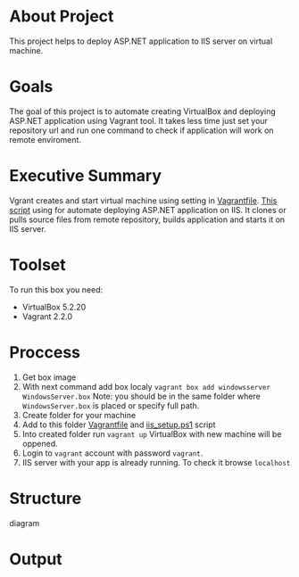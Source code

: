 # About Project
This project helps to deploy ASP.NET application to IIS server on virtual machine.
# Goals
The goal of this project is to automate creating VirtualBox and deploying ASP.NET application using Vagrant tool. It takes less time just set your repository url and run one command to check if application will work on remote enviroment.    
# Executive Summary
Vgrant creates and start virtual machine using setting in [Vagrantfile](https://github.com/LenaShy/MyBookStore/blob/master/Vagrantfile).
 [This script](https://github.com/LenaShy/MyBookStore/blob/master/iis_setup.ps1) using for automate deploying ASP.NET application on IIS. It clones or pulls source files from remote repository, builds application and starts it on IIS server.  
# Toolset
To run this box you need:
* VirtualBox 5.2.20
* Vagrant 2.2.0
# Proccess
1. Get box image
2. With next command add box localy
```vagrant box add windowsserver WindowsServer.box```
Note: you should be in the same folder where ` WindowsServer.box` is placed or specify full path.
3. Create folder for your machine
4. Add to this folder [Vagrantfile](https://github.com/LenaShy/MyBookStore/blob/master/Vagrantfile) and [iis_setup.ps1](https://github.com/LenaShy/MyBookStore/blob/master/iis_setup.ps1) script 
5. Into created folder run
`vagrant up`
VirtualBox with new machine will be oppened.
6. Login to `vagrant` account with password `vagrant`.
7. IIS server with your app is already running. To check it browse `localhost`
# Structure 
diagram
# Output
